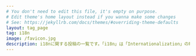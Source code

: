 ```yaml
---
# You don't need to edit this file, it's empty on purpose.
# Edit theme's home layout instead if you wanna make some changes
# See: https://jekyllrb.com/docs/themes/#overriding-theme-defaults
layout: tag_page
tag: i18n
image: /favicon.jpg
description: i18nに関する投稿の一覧です。「i18n」は「Internationalization」の略。国際化対応として多言語化する際によく聞きますね。ライブラリ名にもi18nが利用されています。
---
```

